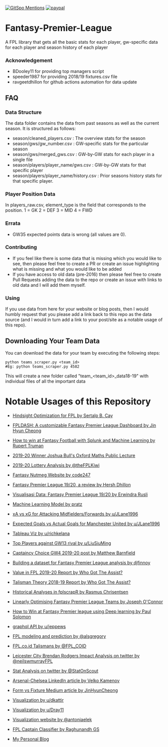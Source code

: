 [![GitSpo Mentions](https://gitspo.com/badges/mentions/vaastav/Fantasy-Premier-League?style=flat-square)](https://gitspo.com/mentions/vaastav/Fantasy-Premier-League)
[![paypal](https://www.paypalobjects.com/en_US/i/btn/btn_donateCC_LG.gif)](https://www.paypal.com/donate?hosted_button_id=RQ2V64LXSKPV4)

Fantasy-Premier-League
======================

A FPL library that gets all the basic stats for each player, gw-specific data for each player and season history of each player

### Acknowledgement

+ BDooley11 for providing top managers script
+ speeder1987 for providing 2018/19 fixtures.csv file
+ ravgeetdhillon for github actions automation for data update

## FAQ

### Data Structure

The data folder contains the data from past seasons as well as the current season. It is structured as follows:

+ season/cleaned_players.csv : The overview stats for the season
+ season/gws/gw_number.csv : GW-specific stats for the particular season
+ season/gws/merged_gws.csv : GW-by-GW stats for each player in a single file
+ season/players/player_name/gws.csv : GW-by-GW stats for that specific player
+ season/players/player_name/history.csv : Prior seasons history stats for that specific player.

### Player Position Data

In players_raw.csv, element_type is the field that corresponds to the position.
1 = GK
2 = DEF
3 = MID
4 = FWD

### Errata

+ GW35 expected points data is wrong (all values are 0).

### Contributing

+ If you feel like there is some data that is missing which you would like to see, then please feel free to create a PR or create an issue highlighting what is missing and what you would like to be added
+ If you have access to old data (pre-2016) then please feel free to create Pull Requests adding the data to the repo or create an issue with links to old data and I will add them myself.

### Using

If you use data from here for your website or blog posts, then I would humbly request that you please add a link back to this repo as the data source (and I would in turn add a link to your post/site as a notable usage of this repo).

## Downloading Your Team Data

You can download the data for your team by executing the following steps:

```
python teams_scraper.py <team_id>
#Eg: python teams_scraper.py 4582
```

This will create a new folder called "team_<team_id>_data18-19" with individual files of all the important data

# Notable Usages of this Repository

+ [Hindsight Optimization for FPL by Sertalp B. Cay](https://alpscode.com/blog/hindsight-optimization/)

+ [FPLDASH: A customizable Fantasy Premier League Dashboard by Jin Hyun Cheong](http://www.fpldash.com)

+ [How to win at Fantasy Football with Splunk and Machine Learning by Rupert Truman](https://www.splunk.com/en_us/blog/machine-learning/how-to-win-at-fantasy-football-with-splunk-and-machine-learning-part-1.html)

+ [2019-20 Winner Joshua Bull's Oxford Maths Public Lecture](https://www.youtube.com/watch?v=LzEuweGrHvc)

+ [2019-20 Lottery Analysis by @theFPLKiwi](https://twitter.com/theFPLkiwi/status/1297619700206239746?s=20)

+ [Fantasy Nutmeg Website by code247](https://www.fantasynutmeg.com/history)

+ [Fantasy Premier League 19/20, a review by Hersh Dhillon](https://medium.com/@2017csb1079/fantasy-premier-league-19-20-a-review-part-1-basics-167e610e229)

+ [Visualisasi Data: Fantasy Premier League 19/20 by Erwindra Rusli](https://medium.com/@erwindrarusli/visualisasi-data-fantasy-premier-league-19-20-a80aaf097a21)

+ [Machine Learning Model by pratz](https://keytodatascience.com/fpl-machine-learning/)

+ [xA vs xG for Attacking Midfielders/Forwards by u/JLane1996](https://www.reddit.com/r/FantasyPL/comments/erfdy1/a_plot_of_xg_vs_xa_for_for_attacking_midsforwards/)

+ [Expected Goals vs Actual Goals for Manchester United by u/JLane1996](https://www.reddit.com/r/reddevils/comments/ecbn9j/corrected_plot_of_goals_vs_expected_goals_this/fba8vs3/)

+ [Tableau Viz by u/richkelana](https://www.reddit.com/r/tableau/comments/e2j0uq/my_first_tableu_viz_fpl/)

+ [Top Players against GW13 rival by u/LiuSiuMing](https://www.reddit.com/r/FantasyPL/comments/dz04hf/top_players_against_gw13_rival/)

+ [Captaincy Choice GW4 2019-20 post by Matthew Barnfield](https://mbarnfield.github.io/fpl.html)

+ [Building a dataset for Fantasy Premier League analysis by djfinnoy](http://www.didjfin.no/blog/fpl/fantasy-premier-league-data/)

+ [Value in FPL 2019-20 Report by Who Got The Assist?](https://whogottheassist.com/value-in-fpl-2019-20-report/)

+ [Talisman Theory 2018-19 Report by Who Got The Assist?](https://whogottheassist.com/talisman-theory-part-one-2018-19-report/)

+ [Historical Analyses in fplscrapR by Rasmus Chrisentsen](https://twitter.com/fplscrapR)

+ [Linearly Optimising Fantasy Premier League Teams by Joseph O'Connor](https://medium.com/@joseph.m.oconnor.88/linearly-optimising-fantasy-premier-league-teams-3b76e9694877)

+ [How to Win at Fantasy Premier league using Deep learning by Paul Solomon](https://medium.com/@sol.paul/how-to-win-at-fantasy-premier-league-using-data-part-1-forecasting-with-deep-learning-bf121f38643a)

+ [graphql API by u/jeppews](https://api.better-fpl.com/graphql)

+ [FPL modeling and prediction by @alsgregory](https://github.com/alsgregory/Fantasy-Football)

+ [FPL.co.id Talismans by @FPL_COID](http://fpl.co.id/tools/talismans/)

+ [Leicester City Brendan Rodgers Impact Analysis on twitter by @neilswmurrayFPL](https://twitter.com/neilswmurrayFPL/status/1147407501736009728)

+ [Stat Analysis on twitter by @StatOnScout](https://twitter.com/StatOnScout)

+ [Arsenal-Chelsea LinkedIn article by Velko Kamenov](https://www.linkedin.com/pulse/whoever-wins-2019-uefa-europe-league-final-still-ends-velko-kamenov/)

+ [Form vs Fixture Medium article by JinHyunCheong](https://towardsdatascience.com/mythbusting-fantasy-premier-league-form-over-fixtures-eecf9022e834)

+ [Visualization by u/dkattir](https://www.reddit.com/r/dataisbeautiful/comments/9zlx14/points_per_game_vs_predictability_after_12_weeks/)

+ [Visualization by u/Dray11](https://www.reddit.com/r/FantasyPL/comments/9bjwra/created_a_very_crude_and_basic_comparison_chart/)

+ [Visualization website by @antoniaelek](http://fantasy.elek.hr/)

+ [FPL Captain Classifier by Raghunandh GS](https://medium.com/datacomics/building-an-fpl-captain-classifier-cf4ee343ebcc)

+ [My Personal Blog](http://vaastavanand.com/blog/)
